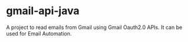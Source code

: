 # gmail-api-java
A project to read emails from Gmail using Gmail Oauth2.0 APIs. It can be used for Email Automation.
